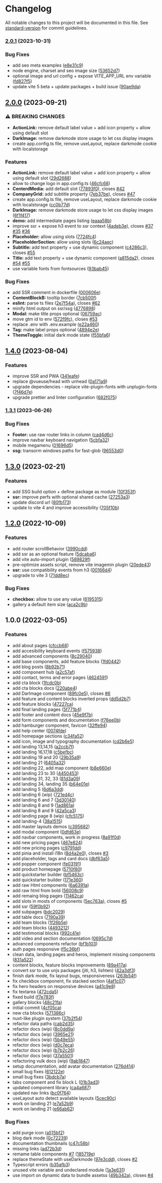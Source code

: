 # Changelog

All notable changes to this project will be documented in this file. See [standard-version](https://github.com/conventional-changelog/standard-version) for commit guidelines.

### [2.0.1](https://github.com/cssninjaStudio/vulk/compare/v2.0.0...v2.0.1) (2023-10-31)


### Bug Fixes

* add seo meta examples ([e8e31c9](https://github.com/cssninjaStudio/vulk/commit/e8e31c93d9621b1c002dd3e5162d3e4eaa1e4f48))
* node engine, charset and seo image size ([53652d7](https://github.com/cssninjaStudio/vulk/commit/53652d72ad4861944f954cbb99156be4dc8ec5c9))
* optional image and url config + expose VITE_APP_URL env variable ([fd827f5](https://github.com/cssninjaStudio/vulk/commit/fd827f51c0c10e517cc03d8ec297ba75d0037bf1))
* update vite 5 beta + update packages + build issue ([90ae9da](https://github.com/cssninjaStudio/vulk/commit/90ae9daeddf2169b541926203889fcd07c158487))

## [2.0.0](https://github.com/cssninjaStudio/vulk/compare/v1.4.0...v2.0.0) (2023-09-21)


### ⚠ BREAKING CHANGES

* **ActionLink:** remove default label value + add icon property + allow using default slot
* **DarkImage:** remove darkmode store usage to let css display images
* create app.config.ts file, remove useLayout, replace darkmode cookie with localstorage

### Features

* **ActionLink:** remove default label value + add icon property + allow using default slot ([29d2688](https://github.com/cssninjaStudio/vulk/commit/29d26886d3b515e3a8dee867a580f1f5f06431e3))
* allow to change logo in app.config.ts ([46cfc68](https://github.com/cssninjaStudio/vulk/commit/46cfc68217bcbaf312b45916f4d50e6a55b55f63))
* **CenterdMedia:** add default slot ([77893f0](https://github.com/cssninjaStudio/vulk/commit/77893f0e5dc45690737350cf8e2f8b2e23bdc0ee)), closes [#42](https://github.com/cssninjaStudio/vulk/issues/42)
* **CompanyGrid:** add subtitle property ([7eb37be](https://github.com/cssninjaStudio/vulk/commit/7eb37be118a4ef4bc8ef52af7db8fbea49f37904)), closes [#47](https://github.com/cssninjaStudio/vulk/issues/47)
* create app.config.ts file, remove useLayout, replace darkmode cookie with localstorage ([cc0b77d](https://github.com/cssninjaStudio/vulk/commit/cc0b77d95861da68744ae1715915f0adcae4d85a))
* **DarkImage:** remove darkmode store usage to let css display images ([6f1f417](https://github.com/cssninjaStudio/vulk/commit/6f1f41741d5fb87b9703890d95efc07999a209b2))
* **demo:** add intermediate pages listing ([eaaa58b](https://github.com/cssninjaStudio/vulk/commit/eaaa58b24afd5994d56e7340b4b7ba2adc6179eb))
* improve ssr + expose h3 event to ssr context ([4adeb3e](https://github.com/cssninjaStudio/vulk/commit/4adeb3e6f4ddc7dcac67b2845b7574239dc96003)), closes [#37](https://github.com/cssninjaStudio/vulk/issues/37) [#35](https://github.com/cssninjaStudio/vulk/issues/35) [#36](https://github.com/cssninjaStudio/vulk/issues/36)
* **Placeholder:** allow using slots ([7724fc4](https://github.com/cssninjaStudio/vulk/commit/7724fc46694ca34fda20efa87e3978eb6f3a8c32))
* **PlaceholderSection:** allow using slots ([6c24aec](https://github.com/cssninjaStudio/vulk/commit/6c24aec48a62a6b14c117512dca96c83812e3bf9))
* **Subtitle:** add text property + use dynamic component ([c4286c3](https://github.com/cssninjaStudio/vulk/commit/c4286c37207920328cc50e6659922bc26659f20f)), closes [#55](https://github.com/cssninjaStudio/vulk/issues/55)
* **Title:** add text property + use dynamic component ([a815da2](https://github.com/cssninjaStudio/vulk/commit/a815da2fba3c1eb2de9a8403a0de56b28e101667)), closes [#54](https://github.com/cssninjaStudio/vulk/issues/54) [#55](https://github.com/cssninjaStudio/vulk/issues/55)
* use variable fonts from fontsources ([93bab45](https://github.com/cssninjaStudio/vulk/commit/93bab45d1920cad0c63031a13b77f8eac8e87b21))


### Bug Fixes

* add SSR comment in dockerfile ([000606e](https://github.com/cssninjaStudio/vulk/commit/000606e73240a2f7a1560c000a9810a0bbb85476))
* **ContentBlockB:** tooltip border ([7cb500f](https://github.com/cssninjaStudio/vulk/commit/7cb500fc80ca646e315e7551ec5781070b17fdd4))
* **eslint:** parse ts files ([2e7f54a](https://github.com/cssninjaStudio/vulk/commit/2e7f54a94ca0fa8de6fdc4fd8def3aac09d0e0ed)), closes [#62](https://github.com/cssninjaStudio/vulk/issues/62)
* minify html output on ssr/ssg ([4776898](https://github.com/cssninjaStudio/vulk/commit/477689803ab4222c348b9f8952ff604c4ac897dc))
* **Modal:** make title props optional ([06759ac](https://github.com/cssninjaStudio/vulk/commit/06759ac4e8ce88324e30517f72e37db9513bd7a3))
* move gtm id to env ([572f9fc](https://github.com/cssninjaStudio/vulk/commit/572f9fc1fcb3cbe70799fced47126d88692f9f22)), closes [#53](https://github.com/cssninjaStudio/vulk/issues/53)
* replace .env with .env.example ([e22a460](https://github.com/cssninjaStudio/vulk/commit/e22a460ba14037eed76a3ac70bef2fb1fd63111c))
* **Tag:** make label props optional ([4894e2e](https://github.com/cssninjaStudio/vulk/commit/4894e2e6f9fbdab80d2519f93cfd61d0f835a183))
* **ThemeToggle:** initial dark mode state ([f55bfa6](https://github.com/cssninjaStudio/vulk/commit/f55bfa6f5656f7f27ed346f4e81a0246221928e2))

## [1.4.0](https://github.com/cssninjaStudio/vulk/compare/v1.3.1...v1.4.0) (2023-08-04)


### Features

* improve SSR and PWA ([341eafe](https://github.com/cssninjaStudio/vulk/commit/341eafee5a828d1c099ef0c81d7171c13ed01e9d))
* replace @vueuse/head with unhead ([0a171a9](https://github.com/cssninjaStudio/vulk/commit/0a171a97e8c62906153cde7af4e81ed22ac01ba2))
* upgrade dependencies - replace vite-plugin-fonts with unplugin-fonts ([7f46d7e](https://github.com/cssninjaStudio/vulk/commit/7f46d7e921f214db529ecadd3db9b488dc6d8e1b))
* upgrade prettier and linter configuration ([682f075](https://github.com/cssninjaStudio/vulk/commit/682f075e026ae74d3e13985bb60d0de37658b2fe))

### [1.3.1](https://github.com/cssninjaStudio/vulk/compare/v1.3.0...v1.3.1) (2023-06-26)


### Bug Fixes

* **Footer:** use raw router links in column ([cad4d6c](https://github.com/cssninjaStudio/vulk/commit/cad4d6cdf87877a744ca6976a25267729ae34c0f))
* improve navbar keyboard navigation ([5cbfa32](https://github.com/cssninjaStudio/vulk/commit/5cbfa3290345c5678b9e9a6737ea1d82c4b0c6a7))
* mobile megamenu ([01696d5](https://github.com/cssninjaStudio/vulk/commit/01696d58bcd4cb91957a53aa7c7d436703def951))
* **ssg:** transorm windows paths for fast-glob ([96553d0](https://github.com/cssninjaStudio/vulk/commit/96553d061984f671689dbf899a8610698eb9ed96))

## [1.3.0](https://github.com/cssninjaStudio/vulk/compare/v1.2.0...v1.3.0) (2023-02-21)


### Features

* add SSG build option + define package as module ([10f353f](https://github.com/cssninjaStudio/vulk/commit/10f353f0918adc8f22e9b6f16a7f49d11de573f5))
* **ssr:** improve perfs with optional shared cache ([27253a3](https://github.com/cssninjaStudio/vulk/commit/27253a3ec78fb54126581d637db3f5da390c66e0))
* update discord url ([80fb173](https://github.com/cssninjaStudio/vulk/commit/80fb173d793674b8f83e9051136cba2838ad05b1))
* update to vite 4 and improve accessibility ([705f10b](https://github.com/cssninjaStudio/vulk/commit/705f10bc4943ac891b0a46b32b723d5d748b3b55))

## [1.2.0](https://github.com/cssninjaStudio/vulk/compare/v1.1.0...v1.2.0) (2022-10-09)


### Features

* add router scrollBehavior ([3990cdd](https://github.com/cssninjaStudio/vulk/commit/3990cddb8bb3d09869bb77a6c60037d75d783e80))
* add ssr as an optional feature ([5dcaba6](https://github.com/cssninjaStudio/vulk/commit/5dcaba6206d50f7c9430304ea239d032e4b01a56))
* add vite auto-import plugin ([589829f](https://github.com/cssninjaStudio/vulk/commit/589829f0c4d55cca0ff42b6a5e174a381bbeea13))
* pre-optimize assets script, remove vite imagemin plugin ([20ede43](https://github.com/cssninjaStudio/vulk/commit/20ede43f97dcc21364a6b2b0bc1c7392f7a102ee))
* **ssr:** use compatibility events from h3 ([00166d4](https://github.com/cssninjaStudio/vulk/commit/00166d4a3504853c1df1d3411777c85315448023))
* upgrade to vite 3 ([71dd8ec](https://github.com/cssninjaStudio/vulk/commit/71dd8ec6040a31ca873cbb2133d5b64bdcf13449))


### Bug Fixes

* **checkbox:** allow to use any value ([6195315](https://github.com/cssninjaStudio/vulk/commit/6195315f39a8f3bafc12f499041ff405e8ae40f9))
* gallery a default item size ([aca2c9b](https://github.com/cssninjaStudio/vulk/commit/aca2c9bd1fd1caef3114c44dd5290b7d2dc4fdd7))

## 1.0.0 (2022-03-05)


### Features

* add about pages ([cfccb68](https://github.com/cssninjaStudio/vulk/commit/cfccb68079d2b713b7118a8e2a8bfcf0f85734b3))
* add accesibility keyboard events ([f575938](https://github.com/cssninjaStudio/vulk/commit/f575938683f54a1c24221d694098aec19a026c97))
* add advanced components ([8c29040](https://github.com/cssninjaStudio/vulk/commit/8c29040ee714f9f4f2dd3c0371cd2b0e644f51ee))
* add base components, add feature blocks ([1fd0442](https://github.com/cssninjaStudio/vulk/commit/1fd0442421a3c2f152bc56d99eac37a138d46c94))
* add blog posts ([8b92b71](https://github.com/cssninjaStudio/vulk/commit/8b92b71edd71b7968f3a3a98db265c7e0039ad11))
* add component hub ([a2c57af](https://github.com/cssninjaStudio/vulk/commit/a2c57afeaefbb3a582d75f507e345b8509bd1102))
* add contact, terms and error pages ([4624591](https://github.com/cssninjaStudio/vulk/commit/4624591e1e523bd32574fb03601bc926a0d1aa23))
* add cta block ([1fcdc0b](https://github.com/cssninjaStudio/vulk/commit/1fcdc0b5f556fcf7996b64c9f44bcee42c646d13))
* add cta blocks docs ([220abe4](https://github.com/cssninjaStudio/vulk/commit/220abe4641cb09d131cc6df334e1669166d37e7c))
* add DarImage component ([89fc0e5](https://github.com/cssninjaStudio/vulk/commit/89fc0e5829c467b8a166e19f4a88b0967468bc95)), closes [#6](https://github.com/cssninjaStudio/vulk/issues/6)
* add feature and content blocks inverted props ([dd5d2b7](https://github.com/cssninjaStudio/vulk/commit/dd5d2b7520c6e6f96d3113608811551eb248ac67))
* add feature blocks ([47227ca](https://github.com/cssninjaStudio/vulk/commit/47227ca1eb6365c713cdbec7d1befcd198950de4))
* add final landing pages ([5f771b4](https://github.com/cssninjaStudio/vulk/commit/5f771b4dba626e2f81732d1b1f9167cb41adde8b))
* add footer and content docs ([45e9f7b](https://github.com/cssninjaStudio/vulk/commit/45e9f7bc000984e5715ab89df56050227a0fda3a))
* add form components and documentation ([f76ee0b](https://github.com/cssninjaStudio/vulk/commit/f76ee0b923a70f54c73bcc17ca0219cd92350a40))
* add hamburger component, favicon ([32ffe94](https://github.com/cssninjaStudio/vulk/commit/32ffe9482ccd28df14cb810e45bd7b39f2d817d5))
* add help center ([0074fde](https://github.com/cssninjaStudio/vulk/commit/0074fde770dc10079316bb83229f6508f8713325))
* add homepage sections ([c34fa52](https://github.com/cssninjaStudio/vulk/commit/c34fa5224b6d1fdf56108f5a33d4d54b96b206b1))
* add icon, image and typography documentation ([cd2b6e5](https://github.com/cssninjaStudio/vulk/commit/cd2b6e55ea1631412f37e8d1d0fabb5b8a39a6c1))
* add landing 13,14,15 ([a2ccb7f](https://github.com/cssninjaStudio/vulk/commit/a2ccb7f4ca4d16ba21843844e503b7dd42e3712a))
* add landing 16,17,18 ([c5befbc](https://github.com/cssninjaStudio/vulk/commit/c5befbc55fcdafc5ec61169de0f53e53aada22e3))
* add landing 19 and 20 ([29b35a9](https://github.com/cssninjaStudio/vulk/commit/29b35a97462d921106d4c5c7b68c3bdfea194877))
* add landing 21 ([6405a32](https://github.com/cssninjaStudio/vulk/commit/6405a32e8f03d34158ab7257faa3317ba5368c18))
* add landing 22, add map component ([b8e660e](https://github.com/cssninjaStudio/vulk/commit/b8e660ec77df664ff78a6f4bed41f58b9072f0ff))
* add landing 23 to 30 ([4450453](https://github.com/cssninjaStudio/vulk/commit/4450453abb6cf0a223cf0160a65ddc7635a90935))
* add landing 31, 32, 33 ([81d3a09](https://github.com/cssninjaStudio/vulk/commit/81d3a0979bb288e4dc61886e4a5648e097417f46))
* add landing 34, landing 35 ([b64e01e](https://github.com/cssninjaStudio/vulk/commit/b64e01e1dbc15fbdd50edc41cab17d83edffdbd1))
* add landing 5 ([6d6a3dd](https://github.com/cssninjaStudio/vulk/commit/6d6a3dd09c51dcdb66d4adbde5939ce2b1e14e6f))
* add landing 6 (wip) ([721ed4c](https://github.com/cssninjaStudio/vulk/commit/721ed4c63aee56539b19fb4ac68920913dedc9d8))
* add landing 6 and 7 ([3d30140](https://github.com/cssninjaStudio/vulk/commit/3d30140619e05a54e7c819d087922708ff5e4e5e))
* add landing 8 and 9 ([1ad861a](https://github.com/cssninjaStudio/vulk/commit/1ad861afbb46e4aac16c8e68230ac7f7e14e888d))
* add landing 8 and 9 ([42a5ca3](https://github.com/cssninjaStudio/vulk/commit/42a5ca3f77d6545d027cfcce8ff6e236d4b0a935))
* add landing page 8 (wip) ([cfc5175](https://github.com/cssninjaStudio/vulk/commit/cfc5175030f1459c6fe202c41fd79f457b5a7db5))
* add landing-4 ([38a1515](https://github.com/cssninjaStudio/vulk/commit/38a1515425624ae85ce49decde0dfe96d4c95cfe))
* add master layouts demos ([c395682](https://github.com/cssninjaStudio/vulk/commit/c3956822290c4978a3b5ea730e36cb2529cb8e6d))
* add modal component ([0dfd63e](https://github.com/cssninjaStudio/vulk/commit/0dfd63ec93b79b5fa108b55ef5699d056a4df098))
* add navbar components, work in progress ([8a91f0d](https://github.com/cssninjaStudio/vulk/commit/8a91f0d49830fe1c5b441e348058eb712d4051a0))
* add new pricing pages ([467e824](https://github.com/cssninjaStudio/vulk/commit/467e8243c991c2de2b401379324c3ef416d28ccf))
* add new pricing pages ([c9791dd](https://github.com/cssninjaStudio/vulk/commit/c9791ddffed03a7a2c6ae4f0aa071bfccf3a4952))
* add pinia and install i18n ([8d4a2e0](https://github.com/cssninjaStudio/vulk/commit/8d4a2e060e61672eb5deaabc6702f1aaf736a2f3)), closes [#3](https://github.com/cssninjaStudio/vulk/issues/3)
* add placeholder, tags and card docs ([dbf63a5](https://github.com/cssninjaStudio/vulk/commit/dbf63a5ab2c4418c29971b36f2548b91aabb65ea))
* add popper component ([fe03191](https://github.com/cssninjaStudio/vulk/commit/fe031911a729b9a9a71b3777c02471251e8eb9ab))
* add product homepage ([5710f80](https://github.com/cssninjaStudio/vulk/commit/5710f80a0333ce08643bd67ebd4e60285e8e66d5))
* add quickstarter builder ([bf5463c](https://github.com/cssninjaStudio/vulk/commit/bf5463c076482f863fbf2d38cb6ee21c360ad058))
* add quickstarter builder ([171e360](https://github.com/cssninjaStudio/vulk/commit/171e360b9ac13cfd80dc15bd16605722dc92fb8b))
* add raw Html components ([6a6391a](https://github.com/cssninjaStudio/vulk/commit/6a6391ac0b35b8a1425416af70376d2289c5ebfe))
* add raw html from bold ([56008c9](https://github.com/cssninjaStudio/vulk/commit/56008c9e7b4fc2e48e1af1cb1b0ba7e753edc12e))
* add remaing blog pages ([11462ca](https://github.com/cssninjaStudio/vulk/commit/11462ca5cdd31cbd49274f50837295c64f5ce27a))
* add slots in mosts of components ([5ec763a](https://github.com/cssninjaStudio/vulk/commit/5ec763ade20ff748f01499dfc986b8ffc92259cc)), closes [#5](https://github.com/cssninjaStudio/vulk/issues/5)
* add ssr ([59f0b92](https://github.com/cssninjaStudio/vulk/commit/59f0b92784d61650e8aa74be4763d2d37ab39031))
* add subpages ([bdc2029](https://github.com/cssninjaStudio/vulk/commit/bdc2029ab1a9139099c9d867194e885ffeacd58a))
* add table docs ([7190a39](https://github.com/cssninjaStudio/vulk/commit/7190a3906a0260e4b35f521c0715b3f34fd47263))
* add team blocks ([1f26b5e](https://github.com/cssninjaStudio/vulk/commit/1f26b5e7a5be209d377818b78ea8e837e8e5d6e8))
* add team blocks ([4493212](https://github.com/cssninjaStudio/vulk/commit/44932128a3e48a32f2b349ff5b22525922e33d44))
* add testimonial blocks ([992c41e](https://github.com/cssninjaStudio/vulk/commit/992c41e57e962f011c2c77fa1d2a3c1b2cc11c76))
* add video and section documentation ([0695c7d](https://github.com/cssninjaStudio/vulk/commit/0695c7dcc53a4e3dba13e8d4f615315d087b0a40))
* advanced components refactor ([bf1b103](https://github.com/cssninjaStudio/vulk/commit/bf1b103800d6bdcd6602f513f3f17a7841f1ac85))
* auth pages responsive ([f5c36bf](https://github.com/cssninjaStudio/vulk/commit/f5c36bf25d091f78a2200931dbbbb98e5e0871a7))
* clean data, landing pages and heros, implement missing components ([831a522](https://github.com/cssninjaStudio/vulk/commit/831a522ef616e397194c2fba546a95b0c9780059))
* content blocks, feature blocks improvements ([89a417a](https://github.com/cssninjaStudio/vulk/commit/89a417a1523345031fac20d9d93e99c0d552fd20))
* convert ssr to use unjs packages (jiti, h3, lishten) ([42a3df3](https://github.com/cssninjaStudio/vulk/commit/42a3df31d4c993dae50515ee6ef81f2515deeb9d))
* finish dark mode, fix layout bugs, responsiveness ([263b54f](https://github.com/cssninjaStudio/vulk/commit/263b54fc9926c3553ab79b5eb1c28e114763ca93))
* fix checkbox component, fix stacked section ([4af1c07](https://github.com/cssninjaStudio/vulk/commit/4af1c075860d11cd73a297b78d01dc56dde4b74b))
* fix hero headers on responsive devices ([a41c9e8](https://github.com/cssninjaStudio/vulk/commit/a41c9e84c3be6b45d1870afaa5eb2cfbf04a5068))
* fix textarea ([472cda5](https://github.com/cssninjaStudio/vulk/commit/472cda51e879d500ffeec202ab469ec9ec5919bf))
* fixed build ([f7e783f](https://github.com/cssninjaStudio/vulk/commit/f7e783f8a7d5180eda2f05a6b4afb2cbaf09587a))
* gallery blocks ([48c21fa](https://github.com/cssninjaStudio/vulk/commit/48c21fa8f75fcbaff3482700d359ca94160037ae))
* initial commit ([4cf05ca](https://github.com/cssninjaStudio/vulk/commit/4cf05ca00e7d4b0002b84afae7ff4b5a9e1921a8))
* new cta blocks ([571386c](https://github.com/cssninjaStudio/vulk/commit/571386cf9bcb33d091e8662ee904b117df47228b))
* nuxt-like plugin system ([37b2f54](https://github.com/cssninjaStudio/vulk/commit/37b2f54147165d62a40d73b829516f0bf7dea0d3))
* refactor data paths ([cab2d35](https://github.com/cssninjaStudio/vulk/commit/cab2d35cb5ca4b10eee09c590075d90605f10e24))
* refactor docs (wip) ([8c0dd9a](https://github.com/cssninjaStudio/vulk/commit/8c0dd9a3a44fd9a8a2b64d179183636051b65e3f))
* refactor docs (wip) ([3965e21](https://github.com/cssninjaStudio/vulk/commit/3965e218983f8df4dad8f456480b5a256fdb1e76))
* refactor docs (wip) ([5b49e55](https://github.com/cssninjaStudio/vulk/commit/5b49e554fee537898e0226a39a3db8187ce2b11e))
* refactor docs (wip) ([d0c7eca](https://github.com/cssninjaStudio/vulk/commit/d0c7ecad8ca85cbb8384bfcae75991cb893db007))
* refactor docs (wip) ([b7b2c26](https://github.com/cssninjaStudio/vulk/commit/b7b2c268901b1c3dc0eb0217aaf94251610ea41f))
* refactor docs (wip) ([37a5501](https://github.com/cssninjaStudio/vulk/commit/37a55019b007d812bb490c59e434b3a76ad16347))
* refactoring vulk docs (wip) ([9ab1847](https://github.com/cssninjaStudio/vulk/commit/9ab1847a5bdc444ac784ee06dcea20833cb18119))
* setup documentation, add avatar documentation ([276d414](https://github.com/cssninjaStudio/vulk/commit/276d414dfd4ca887a50c5f475c111a4478f784d9))
* small bug fixes ([612122e](https://github.com/cssninjaStudio/vulk/commit/612122e69cf0686df8380f7e35b1b00219598287))
* small bug fixes ([3bdcb7a](https://github.com/cssninjaStudio/vulk/commit/3bdcb7a67874b79582a9b02933709ecd3fe1dbdc))
* tabs component and fix block L ([01b3ad3](https://github.com/cssninjaStudio/vulk/commit/01b3ad3db5b0bcee34fc43bda1084c8736f79c49))
* updated component library ([ca4a687](https://github.com/cssninjaStudio/vulk/commit/ca4a687421888633bd92dbf0abdd5eeb4dfd1412))
* updated nav links ([bc0f764](https://github.com/cssninjaStudio/vulk/commit/bc0f76492ae9fad578d6e0ffb3243cba6104f91f))
* useLayout auto detect available layouts ([5cec90c](https://github.com/cssninjaStudio/vulk/commit/5cec90c8b4acb75d2863b22733284fb65bfdcdad))
* work on landing 21 ([e7a52b9](https://github.com/cssninjaStudio/vulk/commit/e7a52b9fb3fa5e90c4e967ee45106c030cac6d7d))
* work on landing 21 ([e66ab62](https://github.com/cssninjaStudio/vulk/commit/e66ab62a15d6ae863071c3d88d6c642f1a1f0d17))


### Bug Fixes

* add purge icon ([a515bf2](https://github.com/cssninjaStudio/vulk/commit/a515bf257a2b4045d6520ea16bd68e94fb4cd0ec))
* blog dark mode ([0c72239](https://github.com/cssninjaStudio/vulk/commit/0c722392d506017ceef59c9262c6ce78ca8fa766))
* documentation thumbnails ([c47c58b](https://github.com/cssninjaStudio/vulk/commit/c47c58b361e2df96b3662cffa5200d5ef9a310ba))
* missing links ([ad72b3d](https://github.com/cssninjaStudio/vulk/commit/ad72b3dec3a2de044639a55ff133a50726665fee))
* remame table components [#7](https://github.com/cssninjaStudio/vulk/issues/7) ([185719e](https://github.com/cssninjaStudio/vulk/commit/185719e9ed7f428870b3cd2e8ff93faac79c5f59))
* replace themeState with useDarkmode ([97e3cdd](https://github.com/cssninjaStudio/vulk/commit/97e3cdd38627f8c6e1e01dfe732f5b642c2ffa36)), closes [#2](https://github.com/cssninjaStudio/vulk/issues/2)
* Typescript errors ([b35afb3](https://github.com/cssninjaStudio/vulk/commit/b35afb30a50613c869f10dfebec244040ca06407))
* unused vite variable and undeclared module ([1a3e631](https://github.com/cssninjaStudio/vulk/commit/1a3e6311ee66840c9060a1963d40536dbe81cab3))
* use import on dynamic data to bundle assetss ([49b342a](https://github.com/cssninjaStudio/vulk/commit/49b342af08923d499348aa1a70f34849851b4e23)), closes [#4](https://github.com/cssninjaStudio/vulk/issues/4)
